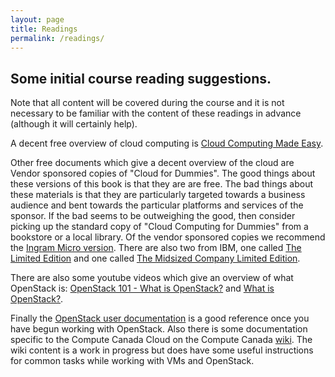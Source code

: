 ```yaml
---
layout: page
title: Readings
permalink: /readings/
---
```


## Some initial course reading suggestions.
Note that all content will be covered during the course and it is not necessary to be familiar with the content of these readings in advance (although it will certainly help).

A decent free overview of cloud computing is [Cloud Computing Made Easy](http://fedplatform.org/wp-content/blogs.dir/2/files/2013/03/Cloud-Computing-Made-Easy.pdf). 

Other free documents which give a decent overview of the cloud are Vendor sponsored copies of "Cloud for Dummies". The good things about these versions of this book is that they are are free.  The bad things about these materials is that they are particularly targeted towards a business audience and bent towards the particular platforms and services of the sponsor. If the bad seems to be outweighing the good, then consider picking up the standard copy of "Cloud Computing for Dummies" from a bookstore or a local library. Of the vendor sponsored copies we recommend the [Ingram Micro version]( https://s3.amazonaws.com/Vendor_Uploads_Education/Ingram_Micro_-_Sponsor_Account_cloudcomputingfordummies.pdf). There are also two from IBM, one called [The Limited Edition](http://www.ibm.com/cloud-computing/files/cloud-for-dummies.pdf) and one called [The Midsized Company Limited Edition](http://www.itworldcanada.com/archive/Documents/whitepaper/ITW245A_Cloud_For_Dummies.pdf).

There are also some youtube videos which give an overview of what OpenStack is: [OpenStack 101 - What is OpenStack?](https://youtu.be/Qz5gyDenqTI) and [What is OpenStack?](https://youtu.be/SnsWf0hyDXc). 

Finally the [OpenStack user documentation](http://docs.openstack.org/user-guide/) is a good reference once you have begun working with OpenStack. Also there is some documentation specific to the Compute Canada Cloud on the Compute Canada [wiki](https://docs.computecanada.ca/wiki/CC-Cloud). The wiki content is a work in progress but does have some useful instructions for common tasks while working with VMs and OpenStack.
